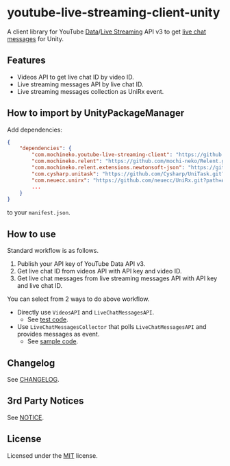 # youtube-live-streaming-client-unity
A client library for YouTube [Data](https://developers.google.com/youtube/v3/getting-started)/[Live Streaming](https://developers.google.com/youtube/v3/live/docs) API v3 to get [live chat messages](https://developers.google.com/youtube/v3/live/docs/liveChatMessages) for Unity.

## Features

- Videos API to get live chat ID by video ID.
- Live streaming messages API by live chat ID.
- Live streaming messages collection as UniRx event.

## How to import by UnityPackageManager

Add dependencies:

```json
{
    "dependencies": {
        "com.mochineko.youtube-live-streaming-client": "https://github.com/mochi-neko/youtube-live-streaming-client-unity.git?path=/Assets/Mochineko/YouTubeLiveStreamingClient#0.2.0",
        "com.mochineko.relent": "https://github.com/mochi-neko/Relent.git?path=/Assets/Mochineko/Relent#0.2.0",
        "com.mochineko.relent.extensions.newtonsoft-json": "https://github.com/mochi-neko/Relent.git?path=/Assets/Mochineko/Relent.Extensions/NewtonsofJson#0.2.0",
        "com.cysharp.unitask": "https://github.com/Cysharp/UniTask.git?path=src/UniTask/Assets/Plugins/UniTask",
        "com.neuecc.unirx": "https://github.com/neuecc/UniRx.git?path=Assets/Plugins/UniRx/Scripts",
        ...
    }
}
```

to your `manifest.json`.

## How to use

Standard workflow is as follows.

1. Publish your API key of YouTube Data API v3.
2. Get live chat ID from videos API with API key and video ID.
3. Get live chat messages from live streaming messages API with API key and live chat ID.

You can select from 2 ways to do above workflow.
- Directly use `VideosAPI` and `LiveChatMessagesAPI`.
  - See [test code](https://github.com/mochi-neko/youtube-live-streaming-client-unity/blob/main/Assets/Mochineko/YouTubeLiveStreamingClient.Tests/LiveChatMessagesAPITest.cs).
- Use `LiveChatMessagesCollector` that polls `LiveChatMessagesAPI` and provides messages as event.
  - See [sample code](https://github.com/mochi-neko/youtube-live-streaming-client-unity/blob/main/Assets/Mochineko/YouTubeLiveStreamingClient.Samples/LiveChatMessagesCollectionDemo.cs). 

## Changelog

See [CHANGELOG](https://github.com/mochi-neko/youtube-live-streaming-client-unity/blob/main/CHANGELOG.md).

## 3rd Party Notices

See [NOTICE](https://github.com/mochi-neko/youtube-live-streaming-client-unity/blob/main/NOTICE.md).

## License

Licensed under the [MIT](https://github.com/mochi-neko/youtube-live-streaming-client-unity/blob/main/LICENSE) license.
